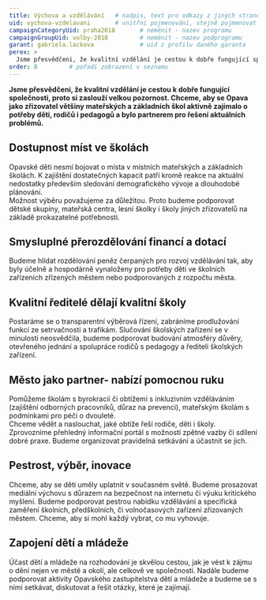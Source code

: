 ```yaml
---
title: Výchova a vzdělávání   # nadpis, text pro odkazy z jiných stranek
uid: vychova-vzdelavani       # vnitřni pojmenování, stejně pojmenovat i soubor
campaignCategoryUid: praha2018       # neměnit - nazev programu
campaignGroupUid: volby-2018         # neměnit - nazev podprogramu
garant: gabriela.lackova             # uid z profilu daného garanta
perex: >
  Jsme přesvědčeni, že kvalitní vzdělání je cestou k dobře fungující společnosti, proto si zaslouží velkou pozornost.
order: 8         # pořadí zobrazení v seznamu
---
```


**Jsme přesvědčeni, že kvalitní vzdělání je cestou k dobře fungující společnosti, proto si zaslouží velkou pozornost. Chceme, aby se Opava jako zřizovatel většiny mateřských a základních škol aktivně zajímalo o potřeby dětí, rodičů i pedagogů a bylo partnerem pro řešení aktuálních problémů.**    <!-- Zvýrazněný text na začátku  stránky -->

## Dostupnost míst ve školách
 <!-- Nadpis druhé úrovně -->
<p>
Opavské děti nesmí bojovat o místa v místních mateřských a základních školách. K zajištění dostatečných kapacit patří kromě reakce na aktuální nedostatky především sledování demografického vývoje a dlouhodobé plánování.
<br>
Možnost výběru považujeme za důležitou. Proto budeme podporovat dětské skupiny, mateřská centra, lesní školky i školy jiných zřizovatelů na základě prokazatelné potřebnosti.
</p>

## Smysluplné přerozdělování financí a dotací
<p>
Budeme hlídat rozdělování peněz čerpaných pro rozvoj vzdělávání tak, aby byly účelně a hospodárně vynaloženy pro potřeby dětí ve školních zařízeních zřízených městem nebo podporovaných z rozpočtu města.
</p>

## Kvalitní ředitelé dělají kvalitní školy
<p>
Postaráme se o transparentní výběrová řízení, zabráníme prodlužování funkcí ze setrvačnosti a trafikám. Slučování školských zařízení se v minulosti neosvědčila, budeme podporovat budování atmosféry důvěry, otevřeného jednání a spolupráce rodičů s pedagogy a řediteli školských zařízení.
</p>

## Město jako partner- nabízí pomocnou ruku
<p>
Pomůžeme školám s byrokracií či obtížemi s inkluzivním vzděláváním (zajištění odborných pracovníků, důraz na prevenci), mateřským školám s podmínkami pro péči o dvouleté.
<br>
Chceme vědět a naslouchat, jaké obtíže řeší rodiče, děti i školy. Zprovozníme přehledný informační portál s možností zpětné vazby či sdílení dobré praxe. Budeme organizovat pravidelná setkávání a účastnit se jich.
</p>

## Pestrost, výběr, inovace
<p>
Chceme, aby se děti uměly uplatnit v současném světě. Budeme prosazovat mediální výchovu s důrazem na bezpečnost na internetu či výuku kritického myšlení. Budeme podporovat pestrou nabídku vzdělávání a specifická zaměření školních, předškolních, či volnočasových zařízení zřizovaných městem. Chceme, aby si mohl každý vybrat, co mu vyhovuje.
</p>

## Zapojení dětí a mládeže
<p>
Účast dětí a mládeže na rozhodování je skvělou cestou, jak je vést k zájmu o dění nejen ve městě a okolí, ale celkově ve společnosti. Nadále budeme podporovat aktivity Opavského zastupitelstva dětí a mládeže a budeme se s nimi setkávat, diskutovat a řešit otázky, které je zajímají.
</p>

